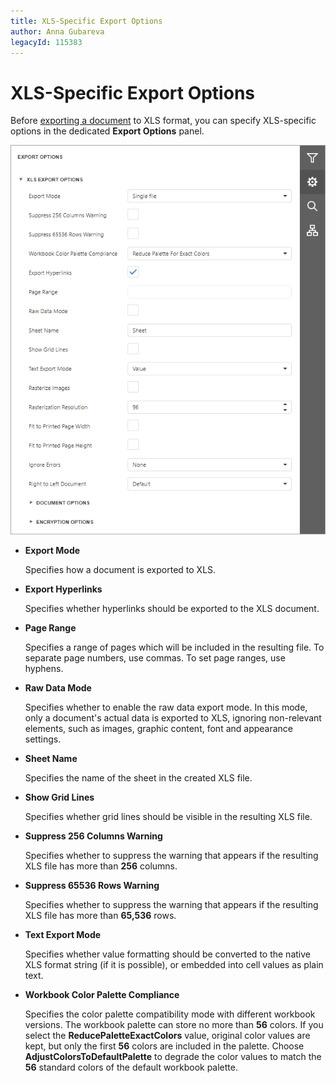 ```yaml
---
title: XLS-Specific Export Options
author: Anna Gubareva
legacyId: 115383
---
```

# XLS-Specific Export Options
Before [exporting a document](export-a-document.md) to XLS format, you can specify XLS-specific options in the dedicated **Export Options** panel.

![EUD_HTML5DV_XlsExportOptions](../../../images/img121833.png)
* **Export Mode**
	
	Specifies how a document is exported to XLS.
* **Export Hyperlinks**
	
	Specifies whether hyperlinks should be exported to the XLS document.
* **Page Range**
	
	Specifies a range of pages which will be included in the resulting file. To separate page numbers, use commas. To set page ranges, use hyphens.
* **Raw Data Mode**
	
	Specifies whether to enable the raw data export mode. In this mode, only a document's actual data is exported to XLS, ignoring non-relevant elements, such as images, graphic content, font and appearance settings.
* **Sheet Name**
	
	Specifies the name of the sheet in the created XLS file.
* **Show Grid Lines**
	
	Specifies whether grid lines should be visible in the resulting XLS file.
* **Suppress 256 Columns Warning**
	
	Specifies whether to suppress the warning that appears if the resulting XLS file has more than **256** columns.
* **Suppress 65536 Rows Warning**
	
	Specifies whether to suppress the warning that appears if the resulting XLS file has more than **65,536** rows.
* **Text Export Mode**
	
	Specifies whether value formatting should be converted to the native XLS format string (if it is possible), or embedded into cell values as plain text.
* **Workbook Color Palette Compliance**
	
	Specifies the color palette compatibility mode with different workbook versions. The workbook palette can store no more than **56** colors. If you select the **ReducePaletteExactColors** value, original color values are kept, but only the first **56** colors are included in the palette. Choose **AdjustColorsToDefaultPalette** to degrade the color values to match the **56** standard colors of the default workbook palette.